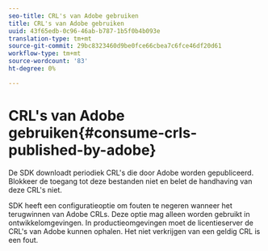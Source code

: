 ```yaml
---
seo-title: CRL's van Adobe gebruiken
title: CRL's van Adobe gebruiken
uuid: 43f65edb-0c96-46ab-b787-1b5f0b4b093e
translation-type: tm+mt
source-git-commit: 29bc8323460d9be0fce66cbea7c6fce46df20d61
workflow-type: tm+mt
source-wordcount: '83'
ht-degree: 0%

---
```



# CRL&#39;s van Adobe gebruiken{#consume-crls-published-by-adobe}

De SDK downloadt periodiek CRL&#39;s die door Adobe worden gepubliceerd. Blokkeer de toegang tot deze bestanden niet en belet de handhaving van deze CRL&#39;s niet.

SDK heeft een configuratieoptie om fouten te negeren wanneer het terugwinnen van Adobe CRLs. Deze optie mag alleen worden gebruikt in ontwikkelomgevingen. In productieomgevingen moet de licentieserver de CRL&#39;s van Adobe kunnen ophalen. Het niet verkrijgen van een geldig CRL is een fout.
